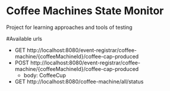# Coffee Machines State Monitor

Project for learning approaches and tools of testing

#Available urls
- GET http://localhost:8080/event-registrar/coffee-machine/{coffeeMachineId}/coffee-cap-produced
- POST http://localhost:8080/event-registrar/coffee-machine/{coffeeMachineId}/coffee-cap-produced
    - body: CoffeeCup
- GET http://localhost:8080/coffee-machine/all/status
